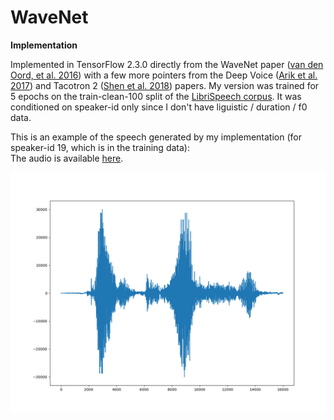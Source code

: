 # WaveNet
<b>Implementation</b>

Implemented in TensorFlow 2.3.0 directly from the WaveNet paper (<a href=https://arxiv.org/abs/1609.03499>van den Oord, et al. 2016</a>) with a few more pointers from the Deep Voice (<a href=https://arxiv.org/abs/1702.07825>Arik et al. 2017</a>) and Tacotron 2 (<a href=https://arxiv.org/abs/1712.05884>Shen et al. 2018</a>) papers.  My version was trained for 5 epochs on the train-clean-100 split of the <a href=https://www.openslr.org/12>LibriSpeech corpus</a>.  It was conditioned on speaker-id only since I don't have liguistic / duration / f0 data.  

This is an example of the speech generated by my implementation (for speaker-id 19, which is in the training data):<BR>
The audio is available <a href=https://github.com/redonovan/WaveNet/blob/main/Speech_19.wav>here</a>.

![generated speech waveform picture](https://github.com/redonovan/WaveNet/blob/main/Speech_19.png)

